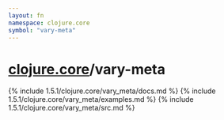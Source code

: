 ```yaml
---
layout: fn
namespace: clojure.core
symbol: "vary-meta"
---
```


# [clojure.core](../)/vary-meta

{% include 1.5.1/clojure.core/vary_meta/docs.md %}
{% include 1.5.1/clojure.core/vary_meta/examples.md %}
{% include 1.5.1/clojure.core/vary_meta/src.md %}

